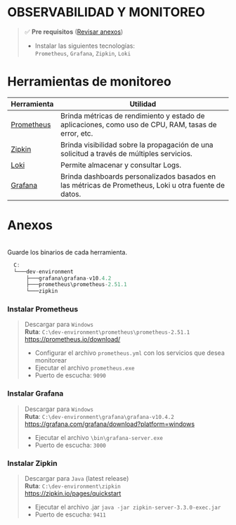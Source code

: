 # OBSERVABILIDAD Y MONITOREO

> ✅ **Pre requisitos** ([Revisar anexos](#anexos))
> - Instalar las siguientes tecnologías:
>   <br>`Prometheus`, `Grafana`, `Zipkin`, `Loki`

# Herramientas de monitoreo
| Herramienta                          | Utilidad                                                                                             |
|--------------------------------------|------------------------------------------------------------------------------------------------------|
| [Prometheus](./prometheus/README.md) | Brinda métricas de rendimiento y estado de aplicaciones, como uso de CPU, RAM, tasas de error, etc.  |
| [Zipkin](./zipkin/README.md)         | Brinda visibilidad sobre la propagación de una solicitud a través de múltiples servicios.            |
| [Loki](./loki/README.md)             | Permite almacenar y consultar Logs.                                                                  |
| [Grafana](./grafana/README.md)       | Brinda dashboards personalizados basados en las métricas de Prometheus, Loki u otra fuente de datos. |

# Anexos
<br>Guarde los binarios de cada herramienta.

```javascript
  C:
  └───dev-environment
      ├───grafana\grafana-v10.4.2
      ├───prometheus\prometheus-2.51.1
      └───zipkin
```

### Instalar Prometheus
> Descargar para `Windows`
> <br>**Ruta**: `C:\dev-environment\prometheus\prometheus-2.51.1`
> <br>https://prometheus.io/download/
> <br>
> - Configurar el archivo `prometheus.yml` con los servicios que desea monitorear
> - Ejecutar el archivo `prometheus.exe`
> - Puerto de escucha: `9090`

### Instalar Grafana
> Descargar para `Windows`
> <br>**Ruta**: `C:\dev-environment\grafana\grafana-v10.4.2`
> <br>https://grafana.com/grafana/download?platform=windows
> <br>
> - Ejecutar el archivo `\bin\grafana-server.exe`
> - Puerto de escucha: `3000`

### Instalar Zipkin
> Descargar para `Java` (latest release)
> <br>**Ruta**: `C:\dev-environment\zipkin`
> <br>https://zipkin.io/pages/quickstart
> <br>
> - Ejecutar el archivo .jar `java -jar zipkin-server-3.3.0-exec.jar`
> - Puerto de escucha: `9411`
